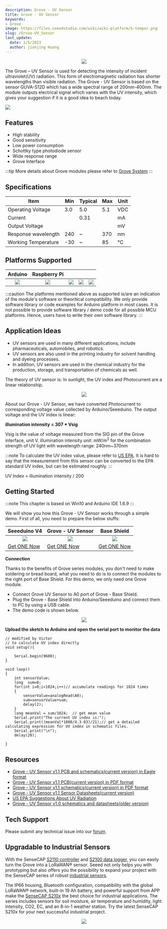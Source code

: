 ```yaml
---
description: Grove - UV Sensor
title: Grove - UV Sensor
keywords:
- Grove
image: https://files.seeedstudio.com/wiki/wiki-platform/S-tempor.png
slug: /Grove-UV_Sensor
last_update:
  date: 1/5/2023
  author: jianjing Huang
---
```


<div align="center"><img width="{1000}" src="https://files.seeedstudio.com/wiki/Grove-UV_Sensor/img/UV_Sensor_01.jpg" /></div>

The Grove – UV Sensor is used for detecting the intensity of incident ultraviolet(UV) radiation. This form of electromagnetic radiation has shorter wavelengths than visible radiation. The Grove - UV Sensor is based on the sensor GUVA-S12D which has a wide spectral range of 200nm-400nm. The module outputs electrical signal which varies with the UV intensity, which gives your suggestion if it is a good idea to beach today.

<p style={{textAlign: 'center'}}><a href="https://www.seeedstudio.com/Grove-UV-Sensor-p-1540.html" target="_blank"><img src="https://files.seeedstudio.com/wiki/common/Get_One_Now_Banner.png" /></a></p>

Features
--------

- High stability
- Good sensitivity
- Low power consumption
- Schottky type photodiode sensor
- Wide response range
- Grove Interface

:::tip
More details about Grove modules please refer to [Grove System](https://wiki.seeedstudio.com/Grove_System/)
:::

Specifications
--------------

| Item                | Min | Typical | Max | Unit |
|---------------------|-----|---------|-----|------|
| Operating Voltage   | 3.0 | 5.0     | 5.1 | VDC  |
| Current             |     | 0.31    |     | mA   |
| Output Voltage      |     |         |     | mV   |
| Response wavelength | 240 | ~       | 370 | nm   |
| Working Temperature | -30 | ~       | 85  | ℃    |

Platforms Supported
-------------------

| Arduino                                                                                             | Raspberry Pi                                                                                             |                                                                                                 |                                                                                                          |                                                                                                    |
|-----------------------------------------------------------------------------------------------------|----------------------------------------------------------------------------------------------------------|-------------------------------------------------------------------------------------------------|---------------------------------------------------------------------------------------------------|----------------------------------------------------------------------------------------------------|
|<div align="center"><img width="{1000}" src="https://files.seeedstudio.com/wiki/wiki_english/docs/images/arduino_logo.jpg" /></div>|<div align="center"><img width="{1000}" src="https://files.seeedstudio.com/wiki/wiki_english/docs/images/raspberry_pi_logo_n.jpg" /></div> | <div align="center"><img width="{1000}" src="https://files.seeedstudio.com/wiki/wiki_english/docs/images/bbg_logo_n.jpg" /></div>| <div align="center"><img width="{1000}" src="https://files.seeedstudio.com/wiki/wiki_english/docs/images/wio_logo_n.jpg" /></div>| <div align="center"><img width="{1000}" src="https://files.seeedstudio.com/wiki/wiki_english/docs/images/linkit_logo_n.jpg" /></div>|

:::caution
The platforms mentioned above as supported is/are an indication of the module's software or theoritical compatibility. We only provide software library or code examples for Arduino platform in most cases. It is not possible to provide software library / demo code for all possible MCU platforms. Hence, users have to write their own software library.
:::

Application Ideas
-----

- UV sensors are used in many different applications, include pharmaceuticals, automobiles, and robotics.
- UV sensors are also used in the printing industry for solvent handling and dyeing processes.
- In addition, UV sensors are used in the chemical industry for the production, storage, and transportation of chemicals as well.

The theory of UV sensor is: In sunlight, the UV index and Photocurrent are a linear relationship.

<div align="center"><img width="{1000}" src="https://files.seeedstudio.com/wiki/Grove-UV_Sensor/img/The%20theory%20of%20UV%20sensor.png" /></div>

About our Grove - UV Sensor, we have converted Photocurrent to corresponding voltage value collected by Arduino/Seeeduino. The output voltage and the UV index is linear:

**illumination intensity = 307 * Vsig**

Vsig is the value of voltage measured from the SIG pin of the Grove interface, unit V.
illumination intensity unit: mW/m<sup>2</sup> for the combination strength of UV light with wavelength range: 240nm~370nm

:::note
To calculate the UV index value, please refer to <a href="http://www2.epa.gov/sunwise/uv-index">US EPA</a>. It is hard to say that the measurement from this sensor can be converted to the EPA standard UV index, but can be estimated roughly.
:::

UV Index = illumination intensity / 200

Getting Started
--------------

:::note
    This chapter is based on Win10 and Arduino IDE 1.6.9
:::

We will show you how this Grove - UV Sensor works through a simple demo. First of all, you need to prepare the below stuffs:

| Seeeduino V4 | Grove - UV Sensor | Base Shield |
|--------------|----------------------|-----------------|
|<div align="center"><img width="{1000}" src="https://files.seeedstudio.com/wiki/Grove_Light_Sensor/images/gs_1.jpg" /></div>|<div align="center"><img width="{1000}" src="https://files.seeedstudio.com/wiki/Grove-UV_Sensor/img/gs_1.jpg" /></div>|<div align="center"><img width="{1000}" src="https://files.seeedstudio.com/wiki/Grove_Light_Sensor/images/gs_4.jpg" /></div>|
|[Get ONE Now](https://www.seeedstudio.com/Seeeduino-V4.2-p-2517.html)|[Get ONE Now](https://www.seeedstudio.com/Grove-UV-Sensor-p-1540.html)|[Get ONE Now](https://www.seeedstudio.com/Base-Shield-V2-p-1378.html)|

  **Connection**

  Thanks to the benefits of Grove series modules, you don't need to make soldering or bread board, what you need to do is to connect the modules to the right port of Base Shield. For this demo, we only need one Grove module.

- Connect Grove UV Sensor to A0 port of Grove - Base Shield.
- Plug the Grove - Base Shield into Arduino/Seeeduino and connect them to PC by using a USB cable.
- The demo code is shown below.

<div align="center"><img width="{1000}" src="https://files.seeedstudio.com/wiki/Grove-UV_Sensor/img/connection.jpg" /></div>

  **Upload the sketch to Arduino and open the serial port to monitor the data**

```
// modified by Victor
// to calculate UV index directly
void setup(){

    Serial.begin(9600);
}

void loop()
{
    int sensorValue;
    long  sum=0;
    for(int i=0;i<1024;i++)// accumulate readings for 1024 times
    {
        sensorValue=analogRead(A0);
        sum=sensorValue+sum;
        delay(2);
    }
    long meanVal = sum/1024;  // get mean value
    Serial.print("The current UV index is:");
    Serial.print((meanVal*1000/4.3-83)/21);// get a detailed calculating expression for UV index in schematic files.
    Serial.print("\n");
    delay(20);

}
```

<div className="altium-ecad-viewer" data-project-src="https://files.seeedstudio.com/wiki/Grove-UV_Sensor/res/Grove%20-%20UV%20Sensor%20v1.1.zip" style={{borderRadius: '0px 0px 4px 4px', height: 500, borderStyle: 'solid', borderWidth: 1, borderColor: 'rgb(241, 241, 241)', overflow: 'hidden', maxWidth: 1280, maxHeight: 700, boxSizing: 'border-box'}}>
</div>

Resources
---------

- [Grove - UV Sensor v1.1 PCB and schematics(current version) in Eagle format](https://files.seeedstudio.com/wiki/Grove-UV_Sensor/res/Grove%20-%20UV%20Sensor%20v1.1.zip)
- [Grove - UV Sensor v1.1 PCB(current version) in PDF format](https://files.seeedstudio.com/wiki/Grove-UV_Sensor/res/Grove%20-%20UV%20Sensor%20v1.1%20brd.pdf)
- [Grove - UV Sensor v1.1 schematics(current version) in PDF format](https://files.seeedstudio.com/wiki/Grove-UV_Sensor/res/Grove%20-%20UV%20Sensor%20v1.1sch.pdf)
- [Grove - UV Sensor v1.1 Sensor Datasheets(current version)](https://files.seeedstudio.com/wiki/Grove-UV_Sensor/res/Grove-UV_Sensor_v1.1_Datasheets.zip)
- [US EPA Suggestions About UV Radiation](https://www.epa.gov/sunsafety/uv-index-scale-1)
- [Grove - UV Sensor v1.0 schematics and datasheets(older version)](https://files.seeedstudio.com/wiki/Grove-UV_Sensor/res/Grove-UV_Sensor_v1.0_Datasheets.zip)

<!-- This Markdown file was created from https://www.seeedstudio.com/wiki/Grove_-_UV_Sensor -->

## Tech Support

Please submit any technical issue into our [forum](https://forum.seeedstudio.com/).

## Upgradable to Industrial Sensors

With the SenseCAP [S2110 controller](https://www.seeedstudio.com/SenseCAP-XIAO-LoRaWAN-Controller-p-5474.html) and [S2100 data logger](https://www.seeedstudio.com/SenseCAP-S2100-LoRaWAN-Data-Logger-p-5361.html), you can easily turn the Grove into a LoRaWAN® sensor. Seeed not only helps you with prototyping but also offers you the possibility to expand your project with the SenseCAP series of robust [industrial sensors](https://www.seeedstudio.com/catalogsearch/result/?q=sensecap&categories=SenseCAP&application=Temperature%2FHumidity~Soil~Gas~Light~Weather~Water~Automation~Positioning~Machine%20Learning~Voice%20Recognition&compatibility=SenseCAP).

The IP66 housing, Bluetooth configuration, compatibility with the global LoRaWAN® network, built-in 19 Ah battery, and powerful support from APP make the [SenseCAP S210x](https://www.seeedstudio.com/catalogsearch/result/?q=S21&categories=SenseCAP&product_module=Device) the best choice for industrial applications. The series includes sensors for soil moisture, air temperature and humidity, light intensity, CO2, EC, and an 8-in-1 weather station. Try the latest SenseCAP S210x for your next successful industrial project.

<div align="center"><a href="https://www.seeedstudio.com/catalogsearch/result/?q=sensecap&application=Temperature%2FHumidity~Soil~Gas~Light~Weather~Water~Automation~Positioning~Machine%20Learning~Voice%20Recognition&compatibility=SenseCAP" target="_blank"><img width={800} src="https://files.seeedstudio.com/wiki/K1100_overview/sensecap.png" /></a></div>
